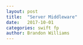 ```yaml
---
layout: post
title:  "Server Middleware"
date:   2017-10-01
categories: swift fp
author: Brandon Williams
---
```

